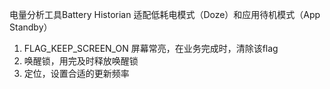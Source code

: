 电量分析工具Battery Historian
适配低耗电模式（Doze）和应用待机模式（App Standby）



1. FLAG_KEEP_SCREEN_ON 屏幕常亮，在业务完成时，清除该flag
2. 唤醒锁，用完及时释放唤醒锁
3. 定位，设置合适的更新频率